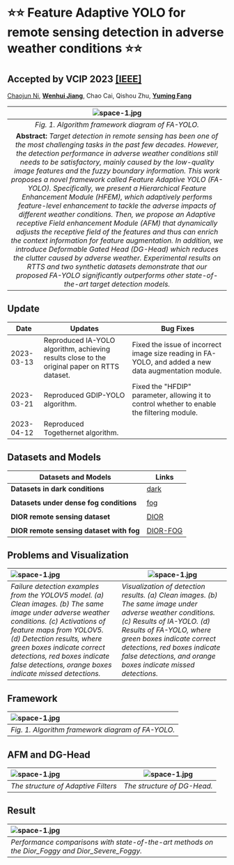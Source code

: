 # ⭐⭐ Feature Adaptive YOLO for remote sensing detection in adverse weather conditions ⭐⭐
##  Accepted by VCIP 2023 [[IEEE]](https://ieeexplore.ieee.org/document/10402716) 
[Chaojun Ni](https://github.com/Nichaojun), [**Wenhui Jiang**](http://sim.jxufe.edu.cn/down/show-31909.aspx?id=98), Chao Cai, Qishou Zhu, [**Yuming Fang**](http://sim.jxufe.edu.cn/down/show-1226.aspx?id=98)

|                                                                                                                                                                                                                                                                                                                                                                                                                                                                                             ![space-1.jpg](https://github.com/Nichaojun/Feature-Adaptive-YOLO/blob/master/picture/1.1.png)                                                                                                                                                                                                                                                                                                                                                                                                                                                                                             | 
|:--------------------------------------------------------------------------------------------------------------------------------------------------------------------------------------------------------------------------------------------------------------------------------------------------------------------------------------------------------------------------------------------------------------------------------------------------------------------------------------------------------------------------------------------------------------------------------------------------------------------------------------------------------------------------------------------------------------------------------------------------------------------------------------------------------------------------------------------------------------------------------------------------------------------------------------------------------------------------------------------------------------------------------------------------------------------------------------:| 
|                                                                                                                                                                                                                                                                                                                                                                                                                                                                                                                   *Fig. 1. Algorithm framework diagram of FA-YOLO.*                                                                                                                                                                                                                                                                                                                                                                                                                                                                                                                    |
| **Abstract:** *Target detection in remote sensing has been one of the most challenging tasks in the past few decades. However, the detection performance in adverse weather conditions still needs to be satisfactory, mainly caused by the low-quality image features and the fuzzy boundary information. This work proposes a novel framework called Feature Adaptive YOLO (FA-YOLO). Specifically, we present a Hierarchical Feature Enhancement Module (HFEM), which adaptively performs feature-level enhancement to tackle the adverse impacts of different weather conditions. Then, we propose an Adaptive receptive Field enhancement Module (AFM) that dynamically adjusts the receptive field of the features and thus can enrich the context information for feature augmentation. In addition, we introduce Deformable Gated Head (DG-Head) which reduces the clutter caused by adverse weather. Experimental results on RTTS and two synthetic datasets demonstrate that our proposed FA-YOLO significantly outperforms other state-of-the-art target detection models.* |

## Update

| Date       | Updates                                 | Bug Fixes                                         |
|------------|-----------------------------------------|---------------------------------------------------|
| 2023-03-13 | Reproduced IA-YOLO algorithm, achieving results close to the original paper on RTTS dataset. | Fixed the issue of incorrect image size reading in FA-YOLO, and added a new data augmentation module. |
| 2023-03-21 | Reproduced GDIP-YOLO algorithm.         | Fixed the "HFDIP" parameter, allowing it to control whether to enable the filtering module.         |
| 2023-04-12 | Reproduced Togethernet algorithm.      |                                                   |


## Datasets and Models

| Datasets and Models                            | Links                                              |
|-----------------------------------------------|----------------------------------------------------|
| **Datasets in dark conditions**               | [dark](http://host.robots.ox.ac.uk/pascal/VOC/)   |
|                                               |                                                    |
| **Datasets under dense fog conditions**       | [fog](http://host.robots.ox.ac.uk/pascal/VOC/)    |
|                                               |                                                    |
| **DIOR remote sensing dataset**               | [DIOR](http://host.robots.ox.ac.uk/pascal/VOC/)   |
|                                               |                                                    |
| **DIOR remote sensing dataset with fog**      | [DIOR-FOG](https://github.com/cs-chan/Exclusively-Dark-Image-Dataset/tree/master/Dataset) |


## Problems and Visualization

|![space-1.jpg](https://github.com/Nichaojun/Feature-Adaptive-YOLO/blob/master/picture/0.4.png) | ![space-1.jpg](https://github.com/Nichaojun/Feature-Adaptive-YOLO/blob/master/picture/6.4.png)                                                                                                                                                                                                |
|:----------------------------------------------------------------------------------------------|-----------------------------------------------------------------------------------------------------------------------------------------------------------------------------------------------------------------------------------------------------------------------------------------------|
| *Failure detection examples from the YOLOV5 model. (a) Clean images. (b) The same image under adverse weather conditions. (c) Activations of feature maps from YOLOV5. (d) Detection results, where green boxes indicate correct detections, red boxes indicate false detections, orange boxes indicate missed detections.*                                                           | *Visualization of detection results. (a) Clean images. (b) The same image under adverse weather conditions. (c) Results of IA-YOLO. (d) Results of FA-YOLO, where green boxes indicate correct detections, red boxes indicate false detections, and orange boxes indicate missed detections.* 

## Framework

|    ![space-1.jpg](https://github.com/Nichaojun/Feature-Adaptive-YOLO/blob/master/picture/1.1.png)      |
|:-----|
|   *Fig. 1. Algorithm framework diagram of FA-YOLO.*    |


## AFM and DG-Head
| ![space-1.jpg](https://github.com/Nichaojun/Feature-Adaptive-YOLO/blob/master/picture/12.png) |    ![space-1.jpg](https://github.com/Nichaojun/Feature-Adaptive-YOLO/blob/master/picture/3.png)     |
|:----------------------------------------------------------------------------------------------|----------------------------------- |
| *The structure of Adaptive Filters*                                                           |            *The structure of DG-Head.*                   |

## Result
| ![space-1.jpg](https://github.com/Nichaojun/Feature-Adaptive-YOLO/blob/master/picture/t3.png)       |
|:----------------------------------------------------------------------------------------------------|
| *Performance comparisons with state-of-the-art methods on the Dior\_Foggy and Dior\_Severe\_Foggy.* | *Performance comparisons with state-of-the-art methods on the RTTS*     |
